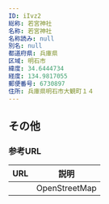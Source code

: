 ```yaml
---
ID: iIvz2
総称: 若宮神社
名称: 若宮神社
名称読み: null
別名: null
都道府県: 兵庫県
区域: 明石市
緯度: 34.6444734
経度: 134.9817055
郵便番号: 6730897
住所: 兵庫県明石市大観町１４
---
```


## その他

### 参考URL

| URL | 説明          |
| --- | ------------- |
|     | OpenStreetMap |

